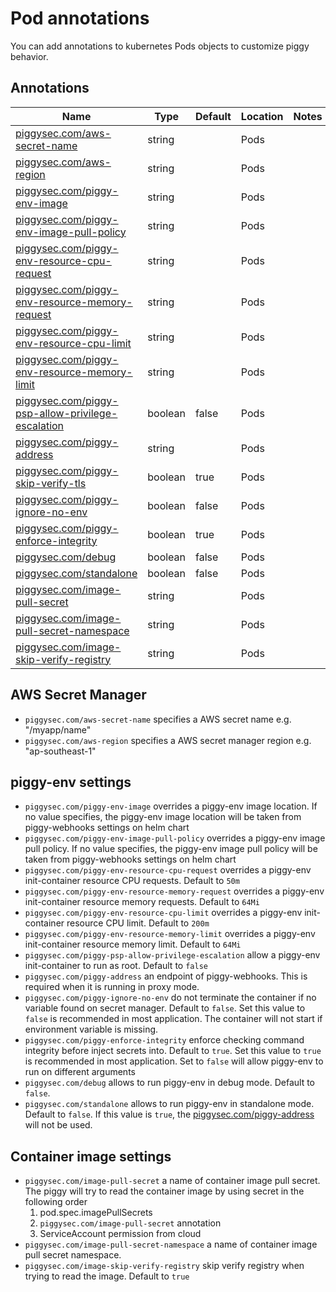 #  Pod annotations

You can add annotations to kubernetes Pods objects to customize piggy behavior.

## Annotations

| Name                                                                                       | Type    | Default | Location | Notes |
|--------------------------------------------------------------------------------------------|---------|---------|----------|-------|
| [piggysec.com/aws-secret-name](#aws-secret-name)                                           | string  |         | Pods     |       |
| [piggysec.com/aws-region](#aws-region)                                                     | string  |         | Pods     |       |
| [piggysec.com/piggy-env-image](#piggy-env-image)                                           | string  |         | Pods     |       |
| [piggysec.com/piggy-env-image-pull-policy](#piggy-env-image-pull-policy)                   | string  |         | Pods     |       |
| [piggysec.com/piggy-env-resource-cpu-request](#piggy-env-resource-cpu-request)             | string  |         | Pods     |       |
| [piggysec.com/piggy-env-resource-memory-request](#piggy-env-resource-memory-request)       | string  |         | Pods     |       |
| [piggysec.com/piggy-env-resource-cpu-limit](#piggy-env-resource-cpu-limit)                 | string  |         | Pods     |       |
| [piggysec.com/piggy-env-resource-memory-limit](#piggy-env-resource-memory-limit)           | string  |         | Pods     |       |
| [piggysec.com/piggy-psp-allow-privilege-escalation](#piggy-psp-allow-privilege-escalation) | boolean | false   | Pods     |       |
| [piggysec.com/piggy-address](#piggy-address)                                               | string  |         | Pods     |       |
| [piggysec.com/piggy-skip-verify-tls](#piggy-skip-verify-tls)                               | boolean | true    | Pods     |       |
| [piggysec.com/piggy-ignore-no-env](#piggy-ignore-no-env)                                   | boolean | false   | Pods     |       |
| [piggysec.com/piggy-enforce-integrity](#piggy-enforce-integrity)                           | boolean | true    | Pods     |       |
| [piggysec.com/debug](#debug)                                                               | boolean | false   | Pods     |       |
| [piggysec.com/standalone](#standalone)                                                     | boolean | false   | Pods     |       |
| [piggysec.com/image-pull-secret](#image-pull-secret)                                       | string  |         | Pods     |       |
| [piggysec.com/image-pull-secret-namespace](#image-pull-secret-namespace)                   | string  |         | Pods     |       |
| [piggysec.com/image-skip-verify-registry](#image-skip-verify-registry)                     | string  |         | Pods     |       |

## AWS Secret Manager

  - <a name="aws-secret-name">`piggysec.com/aws-secret-name`</a> specifies a AWS secret name e.g. "/myapp/name"
  - <a name="aws-region">`piggysec.com/aws-region`</a> specifies a AWS secret manager region e.g. "ap-southeast-1"

## piggy-env settings

  - <a name="piggy-env-image">`piggysec.com/piggy-env-image`</a> overrides a piggy-env image location. If no value specifies, the piggy-env   image location will be taken from piggy-webhooks settings on helm chart
  - <a name="piggy-env-image-pull-policy">`piggysec.com/piggy-env-image-pull-policy`</a> overrides a piggy-env image pull policy. If no   value specifies, the piggy-env image pull policy will be taken from piggy-webhooks settings on helm chart
  - <a name="piggy-env-resource-cpu-request">`piggysec.com/piggy-env-resource-cpu-request`</a> overrides a piggy-env init-container   resource CPU requests. Default to `50m`
  - <a name="piggy-env-resource-memory-request">`piggysec.com/piggy-env-resource-memory-request`</a> overrides a piggy-env init-container   resource memory requests. Default to `64Mi`
  - <a name="piggy-env-resource-cpu-limit">`piggysec.com/piggy-env-resource-cpu-limit`</a> overrides a piggy-env init-container resource   CPU limit. Default to `200m`
  - <a name="piggy-env-resource-memory-limit">`piggysec.com/piggy-env-resource-memory-limit`</a> overrides a piggy-env init-container   resource memory limit. Default to `64Mi`
  - <a name="piggy-psp-allow-privilege-escalation">`piggysec.com/piggy-psp-allow-privilege-escalation`</a> allow a piggy-env init-container   to run as root. Default to `false`
  - <a name="piggy-address">`piggysec.com/piggy-address`</a> an endpoint of piggy-webhooks. This is required when it is running in proxy   mode.
  - <a name="piggy-ignore-no-env">`piggysec.com/piggy-ignore-no-env`</a> do not terminate the container if no variable found on secret   manager. Default to `false`. Set this value to `false` is recommended in most application. The container will not start if environment   variable is missing.
  - <a name="piggy-enforce-integrity">`piggysec.com/piggy-enforce-integrity`</a> enforce checking command integrity before inject secrets   into. Default to `true`. Set this value to `true` is recommended in most application. Set to `false` will allow piggy-env to run on   different arguments
  - <a name="debug">`piggysec.com/debug`</a> allows to run piggy-env in debug mode. Default to `false`.
  - <a name="standalone">`piggysec.com/standalone`</a> allows to run piggy-env in standalone mode. Default to `false`. If this value is `true`, the [piggysec.com/piggy-address](#piggy-address) will not be used.

## Container image settings

  - <a name="image-pull-secret">`piggysec.com/image-pull-secret`</a> a name of container image pull secret. The piggy will try to read the   container image by using secret in the following order
    1) pod.spec.imagePullSecrets
    2) `piggysec.com/image-pull-secret` annotation
    3) ServiceAccount permission from cloud
  - <a name="image-pull-secret-namespace">`piggysec.com/image-pull-secret-namespace`</a> a name of container image pull secret namespace.
  - <a name="image-skip-verify-registry">`piggysec.com/image-skip-verify-registry`</a> skip verify registry when trying to read the image. Default to `true`
